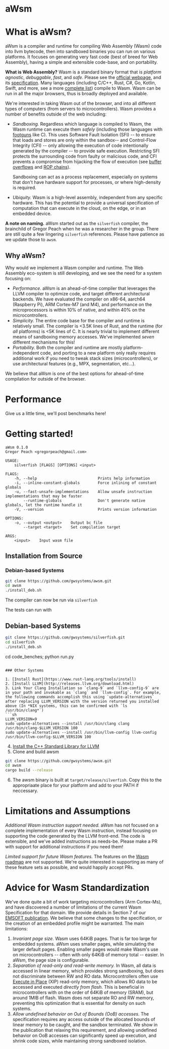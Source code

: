 aWsm
==========

# What is aWsm?

aWsm is a compiler and runtime for compiling Web Assembly (Wasm) code into llvm bytecode, then into sandboxed binaries you can run on various platforms.
It focuses on generating very fast code (best of breed for Web Assembly), having a simple and extensible code-base, and on portability.

**What is Web Assembly?**
Wasm is a standard binary format that is *platform agnostic*, *debuggable*, *fast*, and *safe*.
Please see the [official webpage](https://webassembly.org/), and its [specification](https://webassembly.org/specs/).
Many languages (including C/C++, Rust, C#, Go, Kotlin, Swift, and more, see a more [complete list](https://webassembly.org/getting-started/developers-guide/)) compile to Wasm.
Wasm can be run in all the major browsers, thus is broadly deployed and available.

We're interested in taking Wasm out of the browser, and into all different types of computers (from servers to microcontrollers).
Wasm provides a number of benefits outside of the web including:

- *Sandboxing.*
	Regardless which language is compiled to Wasm, the Wasm runtime can execute them *safely* (including those languages with [footguns](https://en.wiktionary.org/wiki/footgun) like C).
	This uses Software Fault Isolation (SFI) -- to ensure that loads and stores are only within the sandbox-- and Control-Flow Integrity (CFI) -- only allowing the execution of code intentionally generated by the compiler -- to provide safe execution.
	Restricting SFI protects the surrounding code from faulty or malicious code, and CFI prevents a compromise from hijacking the flow of execution (see [buffer overflows](https://en.wikipedia.org/wiki/Buffer_overflow) and [ROP chains](https://en.wikipedia.org/wiki/Return-oriented_programming)).

	Sandboxing can act as a process replacement, especially on systems that don't have hardware support for processes, or where high-density is required.
- *Ubiquity.*
	Wasm is a high-level assembly, independent from any specific hardware.
	This has the potential to provide a universal specification of computation that can execute in the cloud, on the edge, or in an embedded device.

**A note on naming.**
aWsm started out as the `silverfish` compiler, the brainchild of Gregor Peach when he was a researcher in the group.
There are still quite a few lingering `silverfish` references.
Please have patience as we update those to `awsm`.

## Why aWsm?

Why would we implement a Wasm compiler and runtime.
The Web Assembly eco-system is still developing, and we see the need for a system focusing on:

- *Performance.*
	aWsm is an ahead-of-time compiler that leverages the LLVM compiler to optimize code, and target different architectural backends.
	We have evaluated the compiler on x86-64, aarch64 (Raspberry Pi), ARM Cortex-M7 (and M4), and performance on the microprocessors is within 10% of native, and within 40% on the microcontrollers.
- *Simplicity.*
	The entire code base for the compiler and runtime is relatively small.
	The compiler is <3.5K lines of Rust, and the runtime (for *all* platforms) is <5K lines of C.
	It is nearly trivial to implement different means of sandboxing memory accesses.
	We've implemented *seven* different mechanisms for this!
- *Portability.*
	Both the compiler and runtime are mostly platform-independent code, and porting to a new platform only really requires additional work if you need to tweak stack sizes (microcontrollers), or use architectural features (e.g., MPX, segmentation, etc...).

We believe that aWsm is one of the best options for ahead-of-time compilation for outside of the browser.

# Performance

Give us a little time, we'll post benchmarks here!

# Getting started!

```
aWsm 0.1.0
Gregor Peach <gregorpeach@gmail.com>

USAGE:
    silverfish [FLAGS] [OPTIONS] <input>

FLAGS:
    -h, --help                           Prints help information
    -i, --inline-constant-globals        Force inlining of constant globals
    -u, --fast-unsafe-implementations    Allow unsafe instruction implementations that may be faster
        --runtime-globals                Don't generate native globals, let the runtime handle it
    -V, --version                        Prints version information

OPTIONS:
    -o, --output <output>    Output bc file
        --target <target>    Set compilation target

ARGS:
    <input>    Input wasm file
```

## Installation from Source

### Debian-based Systems

```sh
git clone https://github.com/gwsystems/awsm.git
cd awsm
./install_deb.sh
```

The compiler can now be run via `silverfish`

The tests can run with

## Debian-based Systems
```sh
git clone https://github.com/gwsystems/silverfish.git
cd silverfish
./install_deb.sh
```
cd code_benches; python run.py
```

### Other Systems

1. [Install Rust](https://www.rust-lang.org/tools/install)
2. [Install LLVM](http://releases.llvm.org/download.html)
3. Link Your Clang Installation so `clang-9` and `llvm-config-9` are in your path and invokable as `clang` and `llvm-config`. For example, the following commands accomplish this using `update-alternatives` after replacing LLVM_VERSION with the version returned you installed above (In *NIX systems, this can be confirmed with `ls /usr/bin/clang*`)
```sh
LLVM_VERSION=9
sudo update-alternatives --install /usr/bin/clang clang /usr/bin/clang-$LLVM_VERSION 100
sudo update-alternatives --install /usr/bin/llvm-config llvm-config /usr/bin/llvm-config-$LLVM_VERSION 100
```
4. [Install the C++ Standard Library for LLVM](https://libcxx.llvm.org/)
5. Clone and build awsm
```sh
git clone https://github.com/gwsystems/awsm.git
cd awsm
cargo build --release
```
6. The awsm binary is built at `target/release/silverfish`. Copy this to the appropriaate place for your platform and add to your PATH if neccessary.

# Limitations and Assumptions

*Additional Wasm instruction support needed.*
aWsm has not focused on a complete implementation of every Wasm instruction, instead focusing on supporting the code generated by the LLVM front-end.
The code is extensible, and we've added instructions as needs-be.
Please make a PR with support for additional instructions if you need them!

*Limited support for future Wasm features.*
The features on the [Wasm roadmap](https://webassembly.org/roadmap/) are not supported.
We're quite interested in supporting as many of these feature sets as possible, and would happily accept PRs.

# Advice for Wasm Standardization

We've done quite a bit of work targeting microcontrollers (Arm Cortex-Ms), and have discovered a number of limitations of the current Wasm Specification for that domain.
We provide details in Section 7 of our [EMSOFT publication](https://www2.seas.gwu.edu/~gparmer/publications/emsoft20wasm.pdf).
We believe that some changes to the specification, or the creation of an embedded profile might be warranted.
The main limitations:

1. *Invariant page size.*
	Wasm uses 64KiB pages.
	That is far too large for embedded systems.
	aWsm uses smaller pages, while simulating the larger default pages.
	Enabling smaller pages would make Wasm's use on microcontrollers -- often with only 64KiB of memory total -- easier.
	In aWsm, the page size is configurable.
2. *Separation of read-only and read-write memory.*
	In Wasm, all data is accessed in linear memory, which provides strong sandboxing, but does not discriminate between RW and RO data.
	Microcontrollers often use [Execute in Place](https://en.wikipedia.org/wiki/Execute_in_place) (XIP) read-only memory, which allows RO data to be accessed and executed *directly from flash*.
	This is beneficial in microcontrollers with on the order of 64KiB of memory (SRAM), but around 1MIB of flash.
	Wasm does not separate RO and RW memory, preventing this optimization that is essential for density on such systems.
3. *Allow undefined behavior on Out of Bounds (OoB) accesses.*
	The specification requires any access outside of the allocated bounds of linear memory to be caught, and the sandbox terminated.
	We show in the publication that relaxing this requirement, and allowing undefined behavior on OoB accesses can significantly speed up execution, and shrink code sizes, while maintaining strong sandboxed isolation.
